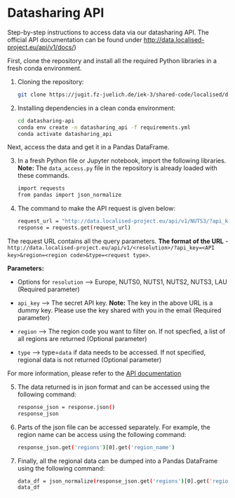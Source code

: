 Datasharing API
==============================

Step-by-step instructions to access data via our datasharing API. The official API documentation can be found under http://data.localised-project.eu/api/v1/docs/)

First, clone the repository and install all the required Python libraries in a fresh conda environment.

1. Cloning the repository:
    ```bash
    git clone https://jugit.fz-juelich.de/iek-3/shared-code/localised/datasharing-api.git
    ```

2. Installing dependencies in a clean conda environment:
    ```bash
    cd datasharing-api
    conda env create -n datasharing_api -f requirements.yml 
    conda activate datasharing_api
    ```

Next, access the data and get it in a Pandas DataFrame. 

3. In a fresh Python file or Jupyter notebook, import the following libraries. 
**Note:** The `data_access.py` file in the repository is already loaded with these commands.
    ```bash
    import requests
    from pandas import json_normalize 
    ```

4. The command to make the API request is given below:
    ```bash
    request_url = "http://data.localised-project.eu/api/v1/NUTS3/?api_key=S3cr3TK3y&region=DEA23&type=data"
    response = requests.get(request_url)
    ```

The request URL contains all the query parameters. **The format of the URL** - 
`http://data.localised-project.eu/api/v1/<resolution>/?api_key=<API key>&region=<region code>&type=<request type>`. 

**Parameters:**

- Options for `resolution` --> Europe, NUTS0, NUTS1, NUTS2, NUTS3, LAU (Required parameter)

- `api_key` --> The secret API key. **Note:** The key in the above URL is a dummy key. Please use the key shared with you in the email (Required parameter)

- `region` --> The region code you want to filter on. If not specfied, a list of all regions are returned (Optional parameter)

- `type` --> type=`data` if data needs to be accessed. If not specified, regional data is not returned (Optional parameter) 

For more information, please refer to the [API documentation](http://data.localised-project.eu/api/v1/docs/)
    

5. The data returned is in json format and can be accessed using the following command:
    ```bash
    response_json = response.json()
    response_json
    ```

6. Parts of the json file can be accessed separately. For example, the region name can be access using the following command:
    ```bash
    response_json.get('regions')[0].get('region_name')
    ```

7. Finally, all the regional data can be dumped into a Pandas DataFrame using the following command:
    ```bash
    data_df = json_normalize(response_json.get('regions')[0].get('region_data'))
    data_df
    ```
